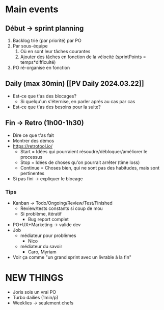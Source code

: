 # Main events
## Début -> sprint planning
1. Backlog trié (par priorité) par PO
2. Par sous-équipe
	1. Où en sont leur tâches courantes
	2. Ajouter des tâches en fonction de la vélocité (sprintPoints = temps*difficulté)
3. PO ré-organise en fonction

## Daily (max 30min) [[PV Daily 2024.03.22]] 
- Est-ce que t'as des blocages?
	- Si quelqu'un s'éternise, en parler après au cas par cas
- Est-ce que t'as des besoins pour la suite?

##  Fin -> Retro (1h00-1h30)
- Dire ce que t'as fait
- Montrer des démos
- https://retrotool.io/
	- Start = Idées qui pourraient résoudre/débloquer/améliorer le processus
	- Stop = Idées de choses qu'on pourrait arrêter (time loss)
	- Continue = Choses bien, qui ne sont pas des habitudes, mais sont pertinentes
- Si pas fini -> expliquer le blocage

### Tips
- Kanban -> Todo/Ongoing/Review/Test/Finished
	- Review/tests constants si coup de mou
	- Si problème, itératif
		- Bug report complet
- PO+UX+Marketing -> valide dev
- Job
	- médiateur pour problèmes
		- Nico
	- médiateur du savoir
		- Caro, Myriam
- Voir ça comme "un grand sprint avec un livrable à la fin"

# NEW THINGS
- Joris sois un vrai PO
- Turbo dailies (1min/p)
- Weeklies -> seulement chefs